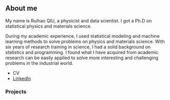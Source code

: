 ## About me
My name is Ruihao QIU,  a physicist and data scientist. I got a Ph.D on statistical physics and materials science. 

During my academic experience, I used statistical modeling and machine learning methods to solve problems on physics and materials science. With six years of research training in science, I had a solid background on statistics and programming. I found what I have acquired from academic research can be easily applied to solve more interesting and challenging problems in the industrial world. 


- CV
- [LinkedIn](https://www.linkedin.com/in/ruihaoqiu/)


### Projects


